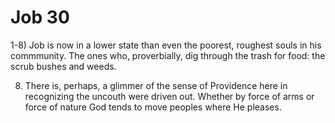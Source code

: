 # Job 30

1-8) Job is now in a lower state than even the poorest, roughest souls in his commmunity.
     The ones who, proverbially, dig through the trash for food: the scrub bushes and weeds.

8) There is, perhaps, a glimmer of the sense of Providence here in recognizing the uncouth were driven out.
   Whether by force of arms or force of nature God tends to move peoples where He pleases.
